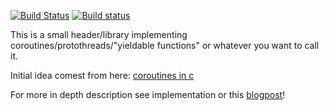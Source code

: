 [![Build Status](https://travis-ci.org/wc-duck/coro.svg?branch=master)](https://travis-ci.org/wc-duck/coro)
[![Build status](https://ci.appveyor.com/api/projects/status/8a8cmy36xv0qp78x/branch/master?svg=true)](https://ci.appveyor.com/project/wc-duck/coro/branch/master)

This is a small header/library implementing coroutines/protothreads/"yieldable functions"
or whatever you want to call it.

Initial idea comest from here:
[coroutines in c](https://www.chiark.greenend.org.uk/~sgtatham/coroutines.html)

For more in depth description see implementation or this [blogpost](https://kihlander.net/post/protothreads-with-a-twist/)!
